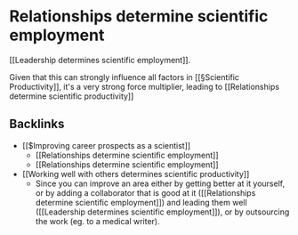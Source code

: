 # Relationships determine scientific employment
[[Leadership determines scientific employment]].

Given that this can strongly influence all factors in [[§Scientific Productivity]], it's a very strong force multiplier, leading to [[Relationships determine scientific productivity]]

## Backlinks
* [[$Improving career prospects as a scientist]]
	* [[Relationships determine scientific employment]]
	* [[Relationships determine scientific employment]]
* [[Working well with others determines scientific productivity]]
	* Since you can improve an area either by getting better at it yourself, or by adding a collaborator that is good at it ([[Relationships determine scientific employment]]) and leading them well ([[Leadership determines scientific employment]]), or by outsourcing the work (eg. to a medical writer).

<!-- #service -->

<!-- {BearID:C743C4D6-4D51-432D-8ACA-EA984FE9FE47-15756-0000130BE886C3B5} -->
